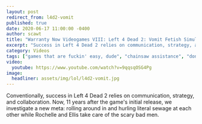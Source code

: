 ```yaml
---
layout: post
redirect_from: l4d2-vomit
published: true
date: 2020-06-17 11:00:00 -0400
author: scawt
title: "Warranty Now Videogames VIII: Left 4 Dead 2: Vomit Fetish Simulator 2009"
excerpt: "Success in Left 4 Dead 2 relies on communication, strategy, and collaboration. Now, 11 years later, we investigate a new meta: rolling around in and hurling sewage at each other while Rochelle and Ellis take care of the scary bad men."
category: Videos
tags: ["games that are fuckin' easy, dude", "chainsaw assistance", "don't call it a comeback", "pathos", "getting teamkilled and not even knowing it", "friendly fire", "grabbin puke", "grabbin pills", "Wheel-O-Gaem", "Trixie Hobbitses", "synergy", "Left 4 Dead 2", "Valve", "warranty now video games", "wnvidya", "video games", "guns", "teamwork", "drugs", "zombies", "gross", "post-apocalyptic hellscapes", "rigor mortis", "in it together", "horror", "a wet nightmare"]
video:
  youtube: https://www.youtube.com/watch?v=9qqsqOSG4Pg
image:
  headliner: assets/img/lol/l4d2-vomit.jpg
---
```


Conventionally, success in Left 4 Dead 2 relies on communication, strategy, and collaboration. Now, 11 years after the game's initial release, we investigate a new meta: rolling around in and hurling literal sewage at each other while Rochelle and Ellis take care of the scary bad men.
